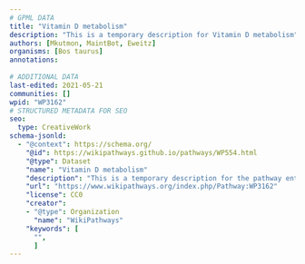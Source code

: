 ```yaml
---
# GPML DATA
title: "Vitamin D metabolism"
description: "This is a temporary description for Vitamin D metabolism"
authors: [Mkutmon, MaintBot, Eweitz]
organisms: [Bos taurus]
annotations:
  
# ADDITIONAL DATA
last-edited: 2021-05-21
communities: []
wpid: "WP3162"
# STRUCTURED METADATA FOR SEO
seo:
  type: CreativeWork
schema-jsonld:
  - "@context": https://schema.org/
    "@id": https://wikipathways.github.io/pathways/WP554.html
    "@type": Dataset
    "name": "Vitamin D metabolism"
    "description": "This is a temporary description for the pathway entitled: Vitamin D metabolism"
    "url": "https://www.wikipathways.org/index.php/Pathway:WP3162"
    "license": CC0
    "creator":
    - "@type": Organization
      "name": "WikiPathways"
    "keywords": [
      "",
      ]
---
```

